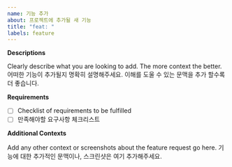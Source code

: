 ```yaml
---
name: 기능 추가
about: 프로젝트에 추가될 새 기능
title: "feat: "
labels: feature
---
```


**Descriptions**

Clearly describe what you are looking to add. The more context the better.
어떠한 기능이 추가될지 명확히 설명해주세요. 이해를 도울 수 있는 문맥을 추가 할수록 더 좋습니다.

**Requirements**

- [ ] Checklist of requirements to be fulfilled
- [ ] 만족해야할 요구사항 체크리스트

**Additional Contexts**

Add any other context or screenshots about the feature request go here.
기능에 대한 추가적인 문맥이나, 스크린샷은 여기 추가해주세요.